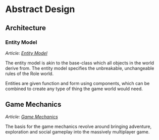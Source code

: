# Abstract Design

## Architecture

### Entity Model
*Article: [Entity Model](entity-model/README.md)*

The entity model is akin to the base-class which all objects in the world derive from. The entity model specifies the unbreakable, unchangeable rules of the Role world.

Entities are given function and form using components, which can be combined to create any type of thing the game world would need.

## Game Mechanics
*Article: [Game Mechanics](mechanics/README.md)*

The basis for the game mechanics revolve around bringing adventure, exploration and social gameplay into the massively multiplayer game.

